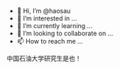 - 👋 Hi, I’m @haosau
- 👀 I’m interested in ...
- 🌱 I’m currently learning ...
- 💞️ I’m looking to collaborate on ...
- 📫 How to reach me ...

<!---
haosau/haosau is a ✨ special ✨ repository because its `README.md` (this file) appears on your GitHub profile.
You can click the Preview link to take a look at your changes.
--->
中国石油大学研究生是也！
